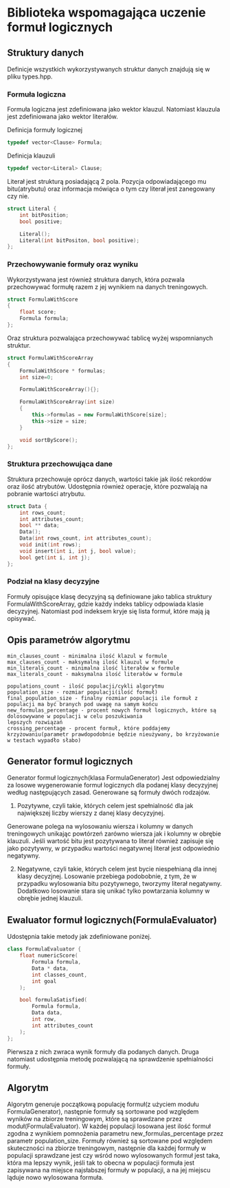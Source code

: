 # Biblioteka wspomagająca uczenie formuł logicznych 

## Struktury danych 
Definicje wszystkich wykorzystywanych struktur danych znajdują się w pliku types.hpp.

### Formuła logiczna
Formuła logiczna jest zdefiniowana jako wektor klauzul. Natomiast klauzula jest zdefiniowana jako
wektor literałów.

Definicja formuły logicznej 
```c++
typedef vector<Clause> Formula;
```

Definicja klauzuli
```c++
typedef vector<Literal> Clause;
```

Literał jest strukturą posiadającą 2 pola. Pozycja odpowiadającego mu bitu(atrybutu) oraz informacja
mówiąca o tym czy literał jest zanegowany czy nie.
```c++
struct Literal {
    int bitPosition;
    bool positive;

    Literal();
    Literal(int bitPositon, bool positive);
};
```

### Przechowywanie formuły oraz wyniku
Wykorzystywana jest również struktura danych, która pozwala przechowywać formułę razem z jej wynikiem
na danych treningowych.
```c++
struct FormulaWithScore
{
    float score;
    Formula formula;
};
```  
Oraz struktura pozwalająca przechowywać tablicę wyżej wspomnianych struktur.
```c++
struct FormulaWithScoreArray
{
    FormulaWithScore * formulas;
    int size=0;

    FormulaWithScoreArray(){};

    FormulaWithScoreArray(int size)
    {
        this->formulas = new FormulaWithScore[size];
        this->size = size;
    }

    void sortByScore();
};
```

### Struktura przechowująca dane

Struktura przechowuje oprócz danych, wartości takie jak ilość rekordów oraz ilość atrybutów. Udostępnia również operacje, które pozwalają na pobranie wartości atrybutu.
```c++
struct Data {
    int rows_count;
    int attributes_count;
    bool ** data;
    Data();
    Data(int rows_count, int attributes_count);
    void init(int rows);
    void insert(int i, int j, bool value);
    bool get(int i, int j);
};
```

### Podział na klasy decyzyjne
Formuły opisujące klasę decyzyjną są definiowane jako tablica struktury FormulaWithScoreArray, gdzie każdy indeks tablicy odpowiada klasie decyzyjnej. Natomiast pod indeksem kryje się lista formuł, które mają ją opisywać.


## Opis parametrów algorytmu
```
min_clauses_count - minimalna ilość klazul w formule
max_clauses_count - maksymalną ilość klauzul w formule
min_literals_count - minimalna ilość literałów w formule
max_literals_count - maksymalna ilość literałów w formule

populations_count - ilość populacji/cykli algorytmu
population_size - rozmiar populacji(ilość formuł)
final_population_size - finalny rozmiar populacji ile formuł z populacji ma być branych pod uwagę na samym końcu
new_formulas_percentage - procent nowych formuł logicznych, które są dolosowywane w populacji w celu poszukiwania
lepszych rozwiązań
crossing_percentage - procent formuł, które poddajemy krzyżowaniu(parametr prawdopodobnie będzie nieużywany, bo krzyżowanie w testach wypadło słabo)
```

## Generator formuł logicznych

Generator formuł logicznych(klasa FormulaGenerator) Jest odpowiedzialny za losowe wygenerowanie formuł logicznych dla podanej klasy decyzyjnej  według następujących zasad. Generowane są formuły dwóch rodzajów.

1. Pozytywne, czyli takie, których celem jest spełnialność dla jak największej liczby
wierszy z danej klasy decyzyjnej.

Generowane polega na wylosowaniu wiersza i kolumny w danych treningowych unikając powtórzeń zarówno wiersza jak i kolumny w obrębie klauzuli. Jeśli wartość bitu jest pozytywana to literał również zapisuje się jako pozytywny, w przypadku wartości negatywnej literał jest odpowiednio negatywny.

2. Negatywne, czyli takie, których celem jest bycie niespełnianą dla innej klasy decyzjnej.
Losowanie przebiega podobobnie, z tym, że w przypadku wylosowania bitu pozytywnego, tworzymy literał negatywny. Dodatkowo losowanie stara się unikać tylko powtarzania kolumny w obrębie jednej klauzuli.

## Ewaluator formuł logicznych(FormulaEvaluator)

Udostępnia takie metody jak zdefiniowane poniżej.
```c++
class FormulaEvaluator {
    float numericScore(
        Formula formula, 
        Data * data, 
        int classes_count, 
        int goal
    );

    bool formulaSatisfied(
        Formula formula, 
        Data data, 
        int row, 
        int attributes_count
    );
};
```
Pierwsza z nich zwraca wynik formuły dla podanych danych. Druga natomiast udostępnia metodę pozwalającą na sprawdzenie spełnialności formuły.

## Algorytm 
Algorytm generuje początkową populację formuł(z użyciem modułu FormulaGenerator), następnie formuły są sortowane pod względem wyników na zbiorze treningowym, które są sprawdzane przez moduł(FormulaEvaluator). W każdej populacji losowana jest ilość formuł zgodna z wynikiem pomnożenia parametru new_formulas_percentage przez parametr population_size. Formuły również są sortowane pod względem skuteczności na zbiorze treningowym, następnie dla każdej formuły w populacji sprawdzane jest czy wśród nowo wylosowanych formuł jest taka, która ma lepszy wynik, jeśli tak to obecna w populacji formuła jest zapisywana na miejsce najsłabszej formuły w populacji, a na
jej miejscu ląduje nowo wylosowana formuła.







